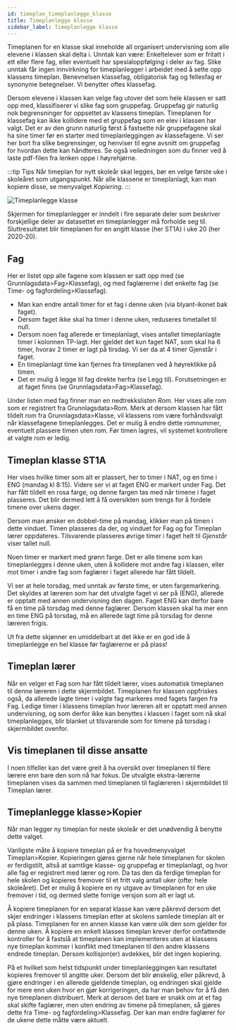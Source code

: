 ```yaml
---
id: timeplan_timeplanlegge_klasse
title: Timeplanlegge klasse
sidebar_label: Timeplanlegge klasse
---
```


Timeplanen for en klasse skal inneholde all organisert undervisning som alle elevene i klassen skal delta i. Unntak kan være: Enkeltelever som er fritatt i ett eller flere fag, eller eventuelt har spesialoppfølging i deler av fag. Slike unntak får ingen innvirkning for timeplanlegger i arbeidet med å sette opp klassens timeplan. Benevnelsen klassefag, obligatorisk fag og fellesfag er synonyme betegnelser. Vi benytter oftes klassefag.

Dersom elevene i klassen kan velge fag utover det som hele klassen er satt opp med, klassifiserer vi slike fag som gruppefag. Gruppefag gir naturlig nok begrensninger for oppsettet av klassens timeplan. Timeplanen for klassefag kan ikke kollidere med et gruppefag som en elev i klassen har valgt. Det er av den grunn naturlig først å fastsette når gruppefagene skal ha sine timer før en starter med timeplanleggingen av klassefagene. Vi ser her bort fra slike begrensinger, og henviser til egne avsnitt om gruppefag for hvordan dette kan håndteres. Se også veiledningen som du finner ved å laste pdf-filen fra lenken oppe i høyrehjørne.

:::tip Tips
Når timeplan for nytt skoleår skal legges, bør en velge første uke i skoleåret som utgangspunkt. Når alle klassene er timeplanlagt, kan man kopiere disse, se menyvalget _Kopiering_.
:::

![Timeplanlegge klasse][tp_klasse_oversikt]

[tp_klasse_oversikt]: https://barmanhanssen.github.io/iskole/img/tp_klasse_oversikt.png 'Timeplanlegge klasse oversikt.'

Skjermen for timeplanlegger er inndelt i fire separate deler som beskriver forskjellige deler av datasettet en timeplanlegger må forholde seg til. Sluttresultatet blir timeplanen for en angitt klasse (her ST1A) i uke 20 (her 2020-20).

## Fag
Her er listet opp alle fagene som klassen er satt opp med (se Grunnlagsdata>Fag>Klassefag), og med faglærerne i det enkelte fag (se Time- og fagfordeling>Klassefag). 
- Man kan endre antall timer for et fag i denne uken (via blyant-ikonet bak faget). 
- Dersom faget ikke skal ha timer i denne uken, reduseres timetallet til null. 
- Dersom noen fag allerede er timeplanlagt, vises antallet timeplanlagte timer i kolonnen TP-lagt. Her gjeldet det kun faget NAT, som skal ha 6 timer, hvorav 2 timer er lagt på tirsdag. Vi ser da at 4 timer Gjenstår i faget. 
- En timeplanlagt time kan fjernes fra timeplanen ved å høyreklikke på timen. 
- Det er mulig å legge til fag direkte herfra (se Legg til). Forutsetningen er at faget finns (se Grunnlagsdata>Fag>Klassefag).

Under listen med fag finner man en nedtrekkslisten _Rom_. Her vises alle rom som er registrert fra Grunnlagsdata>Rom. Merk at dersom klassen har fått tildelt rom fra Grunnlagsdata>Klasse, vil klassens rom være forhåndsvalgt når klassefagene timeplanlegges. Det er mulig å endre dette romnummer, eventuelt plassere timen uten rom. Før timen lagres, vil systemet kontrollere at valgte rom er ledig. 

## Timeplan klasse ST1A
Her vises hvilke timer som alt er plassert, her to timer i NAT, og en time i ENG (mandag kl 8:15). Videre ser vi at faget ENG er markert under Fag. Det har fått tildelt en rosa farge, og denne fargen tas med når timene i faget plasseres. Det blir dermed lett å få oversikten som trengs for å fordele timene over ukens dager.

Dersom man ønsker en dobbel-time på mandag, klikker man på timen i dette vinduet. Timen plasseres da der, og vinduet for Fag og for Timeplan lærer oppdateres. Tilsvarende plasseres øvrige timer i faget helt til _Gjenstår_ viser tallet null. 

Noen timer er markert med grønn farge. Det er alle timene som kan timeplanlegges i denne uken, uten å kollidere mot andre fag i klassen, eller mot timer i andre fag som faglærer i faget allerede har fått tildelt. 

Vi ser at hele torsdag, med unntak av første time, er uten fargemarkering. Det skyldes at læreren som har det utvalgte faget vi ser på (ENG), allerede er opptatt med annen undervisning den dagen. Faget ENG kan derfor bare få en time på torsdag med denne faglærer. Dersom klassen skal ha mer enn en time ENG på torsdag, må en allerede lagt time på torsdag for denne læreren frigis.

Ut fra dette skjønner en umiddelbart at det ikke er en god ide å timeplanlegge en hel klasse før faglærerne er på plass!

## Timeplan lærer
Når en velger et Fag som har fått tildelt lærer, vises automatisk timeplanen til denne læreren i dette skjermbildet. Timeplanen for klassen oppfriskes også, da allerede lagte timer i valgte fag markeres med fagets fargen fra Fag. Ledige timer i klassens timeplan hvor læreren alt er opptatt med annen undervisning, og som derfor ikke kan benyttes i klassen i faget som nå skal timeplanlegges, blir blanket ut tilsvarende som for timene på torsdag i skjermbildet ovenfor.

## Vis timeplanen til disse ansatte
I noen tilfeller kan det være greit å ha oversikt over timeplanen til flere lærere enn bare den som nå har fokus. De utvalgte ekstra-lærerne timeplanen vises da sammen med timeplanen til faglæreren i skjermbildet til Timeplan lærer.

## Timeplanlegge klasse>Kopier

Når man legger ny timeplan for neste skoleår er det unødvendig å benytte dette valget.

Vanligste måte å kopiere timeplan på er fra hovedmenyvalget Timeplan>Kopier. Kopieringen gjøres gjerne når hele timeplanen for skolen er ferdigstilt, altså at samtlige klasse- og gruppefag er timeplanlagt, og hvor alle fag er registrert med lærer og rom. Da tas den da ferdige timeplan for hele skolen og kopieres fremover til et fritt valg antall uker (ofte: hele skoleåret). Det er mulig å kopiere en ny utgave av timeplanen for en uke fremover i tid, og dermed slette forrige versjon som alt er lagt ut.

Å kopiere timeplanen for en separat klasse kan være påkrevd dersom det skjer endringer i klassens timeplan etter at skolens samlede timeplan alt er på plass. Timeplanen for en annen klasse kan være ulik den som gjelder for denne uken. Å kopiere en enkelt klasses timeplan krever derfor omfattende kontroller for å fastslå at timeplanen kan implementeres uten at klassens nye timeplan kommer i konflikt med timeplanen til den andre klassens endrede timeplan. Dersom kollisjon(er) avdekkes, blir det ingen kopiering.

På et hvilket som helst tidspunkt under timeplanleggingen kan resultatet kopieres fremover til angitte uker. Dersom det blir ønskelig, eller påkrevd, å gjøre endringer i en allerede gjeldende timeplan, og endringen skal gjelde for mere enn uken hvor en gjør korrigeringen, da har man behov for å få den nye timeplanen distribuert. Merk at dersom det bare er snakk om at et fag skal skifte faglærer, men uten endring av timene på timeplanen, så gjøres dette fra Time- og fagfordeling>Klassefag. Der kan man endre faglærer for de ukene dette måtte være aktuelt.

